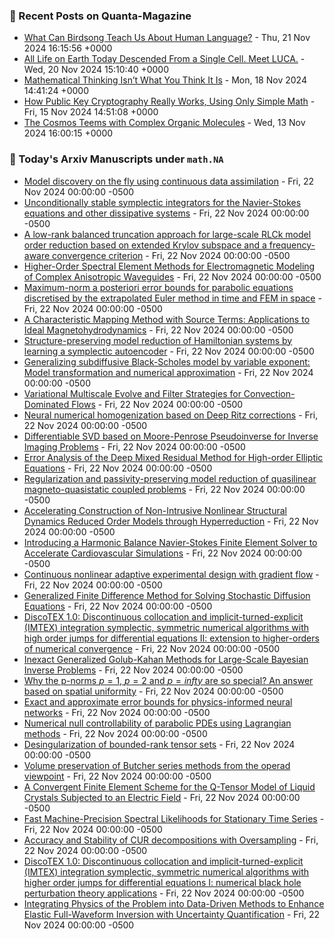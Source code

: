 ### 📝 Recent Posts on Quanta-Magazine
<!-- quanta starts -->
* <a href="https://www.quantamagazine.org/what-can-birdsong-teach-us-about-human-language-20241121/">What Can Birdsong Teach Us About Human Language?</a> - Thu, 21 Nov 2024 16:15:56 +0000
* <a href="https://www.quantamagazine.org/all-life-on-earth-today-descended-from-a-single-cell-meet-luca-20241120/">All Life on Earth Today Descended From a Single Cell. Meet LUCA.</a> - Wed, 20 Nov 2024 15:10:40 +0000
* <a href="https://www.quantamagazine.org/mathematical-thinking-isnt-what-you-think-it-is-20241118/">Mathematical Thinking Isn’t What You Think It Is</a> - Mon, 18 Nov 2024 14:41:24 +0000
* <a href="https://www.quantamagazine.org/how-public-key-cryptography-really-works-20241115/">How Public Key Cryptography Really Works, Using Only Simple Math</a> - Fri, 15 Nov 2024 14:51:08 +0000
* <a href="https://www.quantamagazine.org/the-cosmos-teems-with-complex-organic-molecules-20241113/">The Cosmos Teems with Complex Organic Molecules</a> - Wed, 13 Nov 2024 16:00:15 +0000
<!-- quanta ends -->

### 📝 Today's Arxiv Manuscripts under ``math.NA``
<!-- arxiv-math-na starts -->
* <a href="https://arxiv.org/abs/2411.13561">Model discovery on the fly using continuous data assimilation</a> - Fri, 22 Nov 2024 00:00:00 -0500
* <a href="https://arxiv.org/abs/2411.13569">Unconditionally stable symplectic integrators for the Navier-Stokes equations and other dissipative systems</a> - Fri, 22 Nov 2024 00:00:00 -0500
* <a href="https://arxiv.org/abs/2411.13571">A low-rank balanced truncation approach for large-scale RLCk model order reduction based on extended Krylov subspace and a frequency-aware convergence criterion</a> - Fri, 22 Nov 2024 00:00:00 -0500
* <a href="https://arxiv.org/abs/2411.13573">Higher-Order Spectral Element Methods for Electromagnetic Modeling of Complex Anisotropic Waveguides</a> - Fri, 22 Nov 2024 00:00:00 -0500
* <a href="https://arxiv.org/abs/2411.13617">Maximum-norm a posteriori error bounds for parabolic equations discretised by the extrapolated Euler method in time and FEM in space</a> - Fri, 22 Nov 2024 00:00:00 -0500
* <a href="https://arxiv.org/abs/2411.13772">A Characteristic Mapping Method with Source Terms: Applications to Ideal Magnetohydrodynamics</a> - Fri, 22 Nov 2024 00:00:00 -0500
* <a href="https://arxiv.org/abs/2411.13906">Structure-preserving model reduction of Hamiltonian systems by learning a symplectic autoencoder</a> - Fri, 22 Nov 2024 00:00:00 -0500
* <a href="https://arxiv.org/abs/2411.13913">Generalizing subdiffusive Black-Scholes model by variable exponent: Model transformation and numerical approximation</a> - Fri, 22 Nov 2024 00:00:00 -0500
* <a href="https://arxiv.org/abs/2411.13957">Variational Multiscale Evolve and Filter Strategies for Convection-Dominated Flows</a> - Fri, 22 Nov 2024 00:00:00 -0500
* <a href="https://arxiv.org/abs/2411.14084">Neural numerical homogenization based on Deep Ritz corrections</a> - Fri, 22 Nov 2024 00:00:00 -0500
* <a href="https://arxiv.org/abs/2411.14141">Differentiable SVD based on Moore-Penrose Pseudoinverse for Inverse Imaging Problems</a> - Fri, 22 Nov 2024 00:00:00 -0500
* <a href="https://arxiv.org/abs/2411.14151">Error Analysis of the Deep Mixed Residual Method for High-order Elliptic Equations</a> - Fri, 22 Nov 2024 00:00:00 -0500
* <a href="https://arxiv.org/abs/2411.14226">Regularization and passivity-preserving model reduction of quasilinear magneto-quasistatic coupled problems</a> - Fri, 22 Nov 2024 00:00:00 -0500
* <a href="https://arxiv.org/abs/2411.14262">Accelerating Construction of Non-Intrusive Nonlinear Structural Dynamics Reduced Order Models through Hyperreduction</a> - Fri, 22 Nov 2024 00:00:00 -0500
* <a href="https://arxiv.org/abs/2411.14315">Introducing a Harmonic Balance Navier-Stokes Finite Element Solver to Accelerate Cardiovascular Simulations</a> - Fri, 22 Nov 2024 00:00:00 -0500
* <a href="https://arxiv.org/abs/2411.14332">Continuous nonlinear adaptive experimental design with gradient flow</a> - Fri, 22 Nov 2024 00:00:00 -0500
* <a href="https://arxiv.org/abs/2411.14333">Generalized Finite Difference Method for Solving Stochastic Diffusion Equations</a> - Fri, 22 Nov 2024 00:00:00 -0500
* <a href="https://arxiv.org/abs/2411.14399">DiscoTEX 1.0: Discontinuous collocation and implicit-turned-explicit (IMTEX) integration symplectic, symmetric numerical algorithms with high order jumps for differential equations II: extension to higher-orders of numerical convergence</a> - Fri, 22 Nov 2024 00:00:00 -0500
* <a href="https://arxiv.org/abs/2411.14409">Inexact Generalized Golub-Kahan Methods for Large-Scale Bayesian Inverse Problems</a> - Fri, 22 Nov 2024 00:00:00 -0500
* <a href="https://arxiv.org/abs/2411.13567">Why the p-norms $p{=}1$, $p{=}2$ and $p{=}infty$ are so special? An answer based on spatial uniformity</a> - Fri, 22 Nov 2024 00:00:00 -0500
* <a href="https://arxiv.org/abs/2411.13848">Exact and approximate error bounds for physics-informed neural networks</a> - Fri, 22 Nov 2024 00:00:00 -0500
* <a href="https://arxiv.org/abs/2411.14031">Numerical null controllability of parabolic PDEs using Lagrangian methods</a> - Fri, 22 Nov 2024 00:00:00 -0500
* <a href="https://arxiv.org/abs/2411.14093">Desingularization of bounded-rank tensor sets</a> - Fri, 22 Nov 2024 00:00:00 -0500
* <a href="https://arxiv.org/abs/2411.14143">Volume preservation of Butcher series methods from the operad viewpoint</a> - Fri, 22 Nov 2024 00:00:00 -0500
* <a href="https://arxiv.org/abs/2307.11229">A Convergent Finite Element Scheme for the Q-Tensor Model of Liquid Crystals Subjected to an Electric Field</a> - Fri, 22 Nov 2024 00:00:00 -0500
* <a href="https://arxiv.org/abs/2404.16583">Fast Machine-Precision Spectral Likelihoods for Stationary Time Series</a> - Fri, 22 Nov 2024 00:00:00 -0500
* <a href="https://arxiv.org/abs/2405.06375">Accuracy and Stability of CUR decompositions with Oversampling</a> - Fri, 22 Nov 2024 00:00:00 -0500
* <a href="https://arxiv.org/abs/2401.08758">DiscoTEX 1.0: Discontinuous collocation and implicit-turned-explicit (IMTEX) integration symplectic, symmetric numerical algorithms with higher order jumps for differential equations I: numerical black hole perturbation theory applications</a> - Fri, 22 Nov 2024 00:00:00 -0500
* <a href="https://arxiv.org/abs/2406.05153">Integrating Physics of the Problem into Data-Driven Methods to Enhance Elastic Full-Waveform Inversion with Uncertainty Quantification</a> - Fri, 22 Nov 2024 00:00:00 -0500
<!-- arxiv-math-na ends -->
